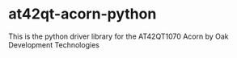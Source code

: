 # at42qt-acorn-python
This is the python driver library for the AT42QT1070 Acorn by Oak Development Technologies

